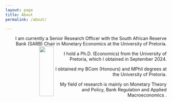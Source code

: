 ```yaml
---
layout: page
title: About
permalink: /about/

---
```


<p align="right"> I am currently a Senior Research Officer with the South African Reserve Bank (SARB) Chair in Monetary Economics at the University of Pretoria.

  <img align="left" width="30%" height="20%" src="{{ site.url }}{{ site.baseurl }}/docs/assets/linkedin.jpg" class="img-responsive" />

<p align="right"> I hold a Ph.D. (Economics) from the University of Pretoria, which I obtained in September 2024. 

<p align="right"> I obtained my BCom (Honours) and MPhil degrees  at the University of Pretoria.


<p align="right"> My field of research is mainly on Monetary Theory and Policy, Bank Regulation and Applied Macroeconomics . 
  
 

